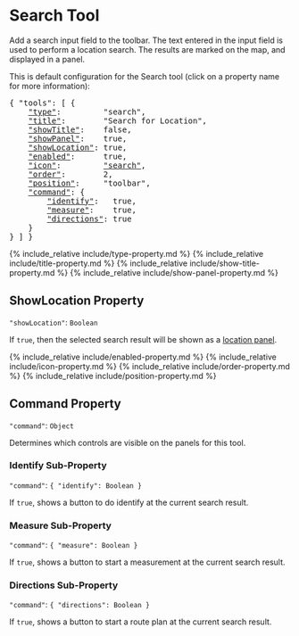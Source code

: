 # Search Tool

Add a search input field to the toolbar.
The text entered in the input field is used to perform a location search.
The results are marked on the map, and displayed in a panel.

This is default configuration for the Search tool (click on a property name for more information):
<pre>
{ "tools": [ {
    <a href="#type-property"     >"type"</a>:         "search",
    <a href="#title-property"    >"title"</a>:        "Search for Location",
    <a href="#showtitle-property">"showTitle"</a>:    false,
    <a href="#showpanel-property">"showPanel"</a>:    true,
    <a href="#showlocation-property">"showLocation"</a>: true,
    <a href="#enabled-property"  >"enabled"</a>:      true,
    <a href="#icon-property"     >"icon"</a>:         <a href="https://material.io/tools/icons/?icon=help" target="material">"search"</a>,
    <a href="#order-property"    >"order"</a>:        2,
    <a href="#position-property" >"position"</a>:     "toolbar",
    <a href="#command-property"  >"command"</a>: {
        <a href="#identify-sub-property"    >"identify"</a>:   true,
        <a href="#measure-sub-property"     >"measure"</a>:    true,
        <a href="#directions-sub-property"  >"directions"</a>: true
    }
} ] }
</pre>

{% include_relative include/type-property.md %}
{% include_relative include/title-property.md %}
{% include_relative include/show-title-property.md %}
{% include_relative include/show-panel-property.md %}


## ShowLocation Property
`"showLocation"`: `Boolean`

If `true`, then the selected search result will be shown as a [location panel](location-tool).


{% include_relative include/enabled-property.md %}
{% include_relative include/icon-property.md %}
{% include_relative include/order-property.md %}
{% include_relative include/position-property.md %}

## Command Property
`"command"`: `Object`

Determines which controls are visible on the panels for this tool.

### Identify Sub-Property
`"command"`: `{ "identify": Boolean }`

If `true`, shows a button to do identify at the current search result.

### Measure Sub-Property
`"command"`: `{ "measure": Boolean }`

If `true`, shows a button to start a measurement at the current search result.

### Directions Sub-Property
`"command"`: `{ "directions": Boolean }`

If `true`, shows a button to start a route plan at the current search result.


